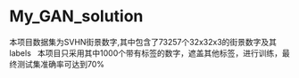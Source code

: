 # My_GAN_solution  
本项目数据集为SVHN街景数字,其中包含了73257个32x32x3的街景数字及其labels  
本项目只采用其中1000个带有标签的数字，遮盖其他标签，进行训练，最终测试集准确率可达到70%
